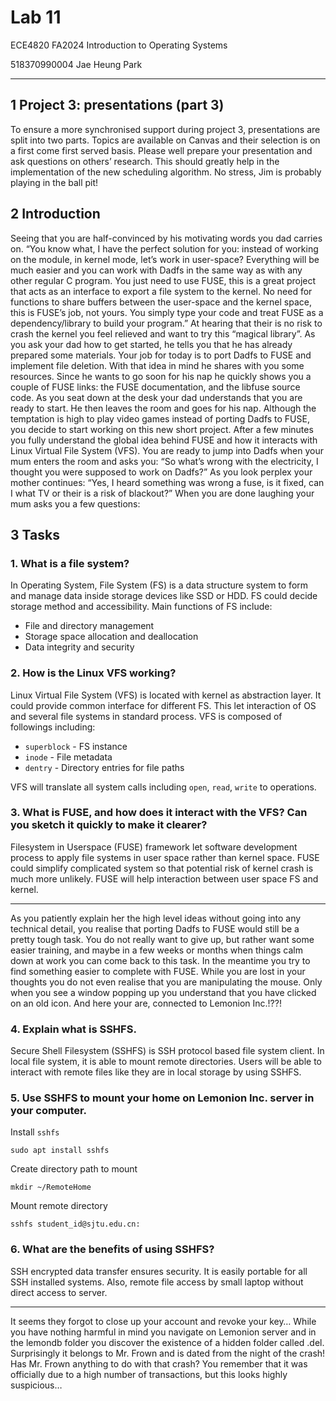 # Lab 11

ECE4820 FA2024 Introduction to Operating Systems

518370990004 Jae Heung Park

---

## 1 Project 3: presentations (part 3)

To ensure a more synchronised support during project 3, presentations are split into two parts. Topics
are available on Canvas and their selection is on a first come first served basis.
Please well prepare your presentation and ask questions on others’ research. This should greatly help in
the implementation of the new scheduling algorithm. No stress, Jim is probably playing in the ball pit!

## 2 Introduction

Seeing that you are half-convinced by his motivating words you dad carries on. “You know what, I have
the perfect solution for you: instead of working on the module, in kernel mode, let’s work in user-space?
Everything will be much easier and you can work with Dadfs in the same way as with any other regular
C program. You just need to use FUSE, this is a great project that acts as an interface to export a
file system to the kernel. No need for functions to share buffers between the user-space and the kernel
space, this is FUSE’s job, not yours. You simply type your code and treat FUSE as a dependency/library
to build your program.”
At hearing that their is no risk to crash the kernel you feel relieved and want to try this “magical library”.
As you ask your dad how to get started, he tells you that he has already prepared some materials. Your
job for today is to port Dadfs to FUSE and implement file deletion. With that idea in mind he shares
with you some resources.
Since he wants to go soon for his nap he quickly shows you a couple of FUSE links: the FUSE documentation,
and the libfuse source code.
As you seat down at the desk your dad understands that you are ready to start. He then leaves the room
and goes for his nap. Although the temptation is high to play video games instead of porting Dadfs to
FUSE, you decide to start working on this new short project. After a few minutes you fully understand
the global idea behind FUSE and how it interacts with Linux Virtual File System (VFS).
You are ready to jump into Dadfs when your mum enters the room and asks you: “So what’s wrong
with the electricity, I thought you were supposed to work on Dadfs?” As you look perplex your mother
continues: “Yes, I heard something was wrong a fuse, is it fixed, can I what TV or their is a risk of
blackout?” When you are done laughing your mum asks you a few questions:

## 3 Tasks

### 1. What is a file system?

In Operating System, File System (FS) is a data structure system
to form and manage data inside storage devices like SSD or HDD.
FS could decide storage method and accessibility.
Main functions of FS include:

- File and directory management
- Storage space allocation and deallocation
- Data integrity and security

### 2. How is the Linux VFS working?

Linux Virtual File System (VFS) is located with kernel as abstraction layer.
It could provide common interface for different FS.
This let interaction of OS and several file systems in standard process.
VFS is composed of followings including:

- `superblock` - FS instance
- `inode` - File metadata
- `dentry` - Directory entries for file paths

VFS will translate all system calls including `open`, `read`, `write`
to operations.

### 3. What is FUSE, and how does it interact with the VFS? Can you sketch it quickly to make it clearer?

Filesystem in Userspace (FUSE) framework let software development process to
apply file systems in user space rather than kernel space.
FUSE could simplify complicated system so that potential risk of kernel crash
is much more unlikely. FUSE will help interaction between user space FS and kernel.

---

As you patiently explain her the high level ideas without going into any technical detail, you realise that
porting Dadfs to FUSE would still be a pretty tough task. You do not really want to give up, but rather
want some easier training, and maybe in a few weeks or months when things calm down at work you can
come back to this task. In the meantime you try to find something easier to complete with FUSE. While
you are lost in your thoughts you do not even realise that you are manipulating the mouse. Only when
you see a window popping up you understand that you have clicked on an old icon. And here your are,
connected to Lemonion Inc.!??!

### 4. Explain what is SSHFS.

Secure Shell Filesystem (SSHFS) is SSH protocol based file system client.
In local file system, it is able to mount remote directories.
Users will be able to interact with remote files like they are in local
storage by using SSHFS.

### 5. Use SSHFS to mount your home on Lemonion Inc. server in your computer.

Install `sshfs`

```shell
sudo apt install sshfs
```

Create directory path to mount

```shell
mkdir ~/RemoteHome
```

Mount remote directory

```shell
sshfs student_id@sjtu.edu.cn:
```

### 6. What are the benefits of using SSHFS?

SSH encrypted data transfer ensures security.
It is easily portable for all SSH installed systems.
Also, remote file access by small laptop without direct access to server.

---

It seems they forgot to close up your account and revoke your key… While you have nothing harmful in
mind you navigate on Lemonion server and in the lemondb folder you discover the existence of a hidden
folder called .del. Surprisingly it belongs to Mr. Frown and is dated from the night of the crash! Has
Mr. Frown anything to do with that crash? You remember that it was officially due to a high number of
transactions, but this looks highly suspicious…
